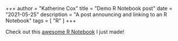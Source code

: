 +++
author = "Katherine Cox"
title = "Demo R Notebook post"
date = "2021-05-25"
description = "A post announcing and linking to an R Notebook"
tags = [
    "R"
]
+++

Check out this [awesome R Notebook]("/notebooks/RNotebook_demo.nb.html) I just made!
